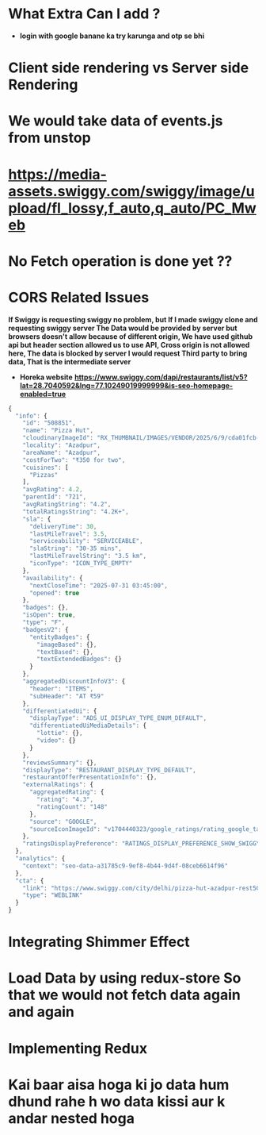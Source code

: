 # What Extra Can I add ?

- **login with google banane ka try karunga and otp se bhi**

# Client side rendering vs Server side Rendering

# We would take data of events.js from unstop

# https://media-assets.swiggy.com/swiggy/image/upload/fl_lossy,f_auto,q_auto/PC_Mweb

# No Fetch operation is done yet ??

# CORS Related Issues

**If Swiggy is requesting swiggy no problem, but If I made swiggy clone and requesting swiggy server The Data would be provided by server but browsers doesn't allow because of different origin, We have used github api but header section allowed us to use API, Cross origin is not allowed here, The data is blocked by server I would request Third party to bring data, That is the intermediate server**

- **Horeka website**
**https://www.swiggy.com/dapi/restaurants/list/v5?lat=28.7040592&lng=77.10249019999999&is-seo-homepage-enabled=true**
```JavaScript
{
  "info": {
    "id": "508851",
    "name": "Pizza Hut",
    "cloudinaryImageId": "RX_THUMBNAIL/IMAGES/VENDOR/2025/6/9/cda01fcb-ad54-490c-80ea-c08bb4d54882_508851.JPG",
    "locality": "Azadpur",
    "areaName": "Azadpur",
    "costForTwo": "₹350 for two",
    "cuisines": [
      "Pizzas"
    ],
    "avgRating": 4.2,
    "parentId": "721",
    "avgRatingString": "4.2",
    "totalRatingsString": "4.2K+",
    "sla": {
      "deliveryTime": 30,
      "lastMileTravel": 3.5,
      "serviceability": "SERVICEABLE",
      "slaString": "30-35 mins",
      "lastMileTravelString": "3.5 km",
      "iconType": "ICON_TYPE_EMPTY"
    },
    "availability": {
      "nextCloseTime": "2025-07-31 03:45:00",
      "opened": true
    },
    "badges": {},
    "isOpen": true,
    "type": "F",
    "badgesV2": {
      "entityBadges": {
        "imageBased": {},
        "textBased": {},
        "textExtendedBadges": {}
      }
    },
    "aggregatedDiscountInfoV3": {
      "header": "ITEMS",
      "subHeader": "AT ₹59"
    },
    "differentiatedUi": {
      "displayType": "ADS_UI_DISPLAY_TYPE_ENUM_DEFAULT",
      "differentiatedUiMediaDetails": {
        "lottie": {},
        "video": {}
      }
    },
    "reviewsSummary": {},
    "displayType": "RESTAURANT_DISPLAY_TYPE_DEFAULT",
    "restaurantOfferPresentationInfo": {},
    "externalRatings": {
      "aggregatedRating": {
        "rating": "4.3",
        "ratingCount": "148"
      },
      "source": "GOOGLE",
      "sourceIconImageId": "v1704440323/google_ratings/rating_google_tag"
    },
    "ratingsDisplayPreference": "RATINGS_DISPLAY_PREFERENCE_SHOW_SWIGGY"
  },
  "analytics": {
    "context": "seo-data-a31785c9-9ef8-4b44-9d4f-08ceb6614f96"
  },
  "cta": {
    "link": "https://www.swiggy.com/city/delhi/pizza-hut-azadpur-rest508851",
    "type": "WEBLINK"
  }
}
```

# Integrating Shimmer Effect 
# Load Data by using redux-store So that we would not fetch data again and again 

# Implementing Redux 

# Kai baar aisa hoga ki jo data hum dhund rahe h wo data kissi aur k andar nested hoga 

